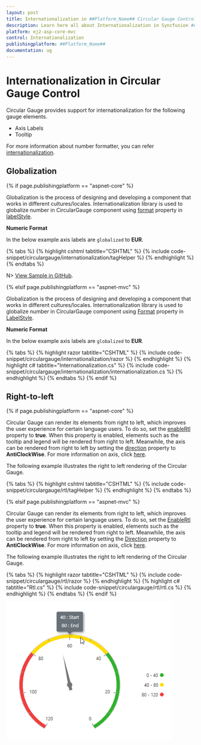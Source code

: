 ```yaml
---
layout: post
title: Internationalization in ##Platform_Name## Circular Gauge Control | Syncfusion
description: Learn here all about Internationalization in Syncfusion ##Platform_Name## Circular Gauge control of Syncfusion Essential JS 2 and more.
platform: ej2-asp-core-mvc
control: Internationalization
publishingplatform: ##Platform_Name##
documentation: ug
---
```


# Internationalization in Circular Gauge Control

Circular Gauge provides support for internationalization for the following gauge elements.

* Axis Labels
* Tooltip

For more information about number formatter, you can refer [internationalization](https://ej2.syncfusion.com/aspnetcore/documentation/common/internationalization).

## Globalization

{% if page.publishingplatform == "aspnet-core" %}

Globalization is the process of designing and developing a component that works in different cultures/locales. Internationalization library is used to globalize number in CircularGauge component using [format](https://help.syncfusion.com/cr/aspnetcore-js2/Syncfusion.EJ2.CircularGauge.CircularGaugeLabel.html#Syncfusion_EJ2_CircularGauge_CircularGaugeLabel_Format) property in [labelStyle](https://help.syncfusion.com/cr/aspnetcore-js2/Syncfusion.EJ2.CircularGauge.CircularGaugeLabel.html).

<!-- markdownlint-disable MD036 -->
**Numeric Format**

In the below example axis labels are `globalized` to **EUR**.

{% tabs %}
{% highlight cshtml tabtitle="CSHTML" %}
{% include code-snippet/circulargauge/internationalization/tagHelper %}
{% endhighlight %}
{% endtabs %}

N> [View Sample in GitHub](https://github.com/SyncfusionExamples/ASP-NET-Core-UG-Examples/tree/main/CircularGauge/PrintandExportSample).

{% elsif page.publishingplatform == "aspnet-mvc" %}

Globalization is the process of designing and developing a component that works in different cultures/locales. Internationalization library is used to globalize number in CircularGauge component using [Format](https://help.syncfusion.com/cr/aspnetmvc-js2/Syncfusion.EJ2.CircularGauge.CircularGaugeLabel.html#Syncfusion_EJ2_CircularGauge_CircularGaugeLabel_Format) property in [LabelStyle](https://help.syncfusion.com/cr/aspnetmvc-js2/Syncfusion.EJ2.CircularGauge.CircularGaugeLabel.html).

<!-- markdownlint-disable MD036 -->
**Numeric Format**

In the below example axis labels are `globalized` to **EUR**.

{% tabs %}
{% highlight razor tabtitle="CSHTML" %}
{% include code-snippet/circulargauge/internationalization/razor %}
{% endhighlight %}
{% highlight c# tabtitle="Internationalization.cs" %}
{% include code-snippet/circulargauge/internationalization/internationalization.cs %}
{% endhighlight %}
{% endtabs %}
{% endif %}

## Right-to-left

{% if page.publishingplatform == "aspnet-core" %}

Circular Gauge can render its elements from right to left, which improves the user experience for certain language users. To do so, set the [enableRtl](https://help.syncfusion.com/cr/aspnetcore-js2/Syncfusion.EJ2.CircularGauge.CircularGauge.html#Syncfusion_EJ2_CircularGauge_CircularGauge_EnableRtl) property to **true**. When this property is enabled, elements such as the tooltip and legend will be rendered from right to left. Meanwhile, the axis can be rendered from right to left by setting the [direction](https://help.syncfusion.com/cr/aspnetcore-js2/Syncfusion.EJ2.CircularGauge.CircularGaugeAxis.html#Syncfusion_EJ2_CircularGauge_CircularGaugeAxis_Direction) property to **AntiClockWise**. For more information on axis, click [here](https://ej2.syncfusion.com/aspnetcore/documentation/circular-gauge/gauge-axes#angles-and-direction).

The following example illustrates the right to left rendering of the Circular Gauge.

{% tabs %}
{% highlight cshtml tabtitle="CSHTML" %}
{% include code-snippet/circulargauge/rtl/tagHelper %}
{% endhighlight %}
{% endtabs %}

{% elsif page.publishingplatform == "aspnet-mvc" %}

Circular Gauge can render its elements from right to left, which improves the user experience for certain language users. To do so, set the [EnableRtl](https://help.syncfusion.com/cr/aspnetmvc-js2/Syncfusion.EJ2.CircularGauge.CircularGauge.html#Syncfusion_EJ2_CircularGauge_CircularGauge_EnableRtl) property to **true**. When this property is enabled, elements such as the tooltip and legend will be rendered from right to left. Meanwhile, the axis can be rendered from right to left by setting the [Direction](https://help.syncfusion.com/cr/aspnetmvc-js2/Syncfusion.EJ2.CircularGauge.CircularGaugeAxis.html#Syncfusion_EJ2_CircularGauge_CircularGaugeAxis_Direction) property to **AntiClockWise**. For more information on axis, click [here](https://ej2.syncfusion.com/aspnetmvc/documentation/circular-gauge/gauge-axes#angles-and-direction).

The following example illustrates the right to left rendering of the Circular Gauge.

{% tabs %}
{% highlight razor tabtitle="CSHTML" %}
{% include code-snippet/circulargauge/rtl/razor %}
{% endhighlight %}
{% highlight c# tabtitle="Rtl.cs" %}
{% include code-snippet/circulargauge/rtl/rtl.cs %}
{% endhighlight %}
{% endtabs %}
{% endif %}

![Circular Gauge with RTL support](./images/rtl.png)